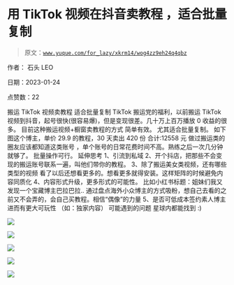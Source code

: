 # 用 TikTok 视频在抖音卖教程 ，适合批量复制

> 原文：[`www.yuque.com/for_lazy/xkrm14/wog4zz9eh24q4qbz`](https://www.yuque.com/for_lazy/xkrm14/wog4zz9eh24q4qbz)

作者： 石头 LEO 

日期：2023-01-24 

点赞数：22 

搬运 TikTok 视频卖教程 适合批量复制 TikTok 搬运党的福利，以前搬运 TikTok 视频到抖音，起号很快(很容易爆)，但是变现很差。几十万上百万播放 0 收益的很多。 目前这种搬运视频+橱窗卖教程的方式 简单有效。 尤其适合批量复制。 如下图这个博主，单价 29.9 的教程，30 天卖出 420 份 合计:12558 元 做过搬运类的圈友应该都知道这类账号 ，单个账号的日常花费时间不高。熟练之后一次几分钟就够了。 批量操作可行。 延伸思考 1、引流到私域 2、开个抖店，把那些不会变现的搬运账号联系一遍，叫他们带你的教程。 3、除了搬运美女类视频，还有哪些类型的视频 看了以后还想看更多的。想看更多就得安装。这样矩阵的时候避免内容同质化 4、内容形式升级，更多形式的可能性。 比如小红书标题：姐妹们我又发现一个宝藏博主巴拉巴拉.. 通过盘点海外小众博主的方式吸粉，想自己去看的之前又不会弄的，会自己买教程。相信“偶像”的力量 5、是否可低成本签约素人博主 进而有更大可玩性 （如：独家内容） 可能遇到的问题 星球内都能找到 :) 

![](img/0e9ae73c93206a4e973c7da9f2740d9d.png) 

![](img/72dd6d681975c9fd45991dfee236b0e1.png) 

![](img/c8192ee92eb09863a097b0f8df29c6aa.png) 

![](img/bb8a8fd8e6aa0a662b17fd9252d3f271.png) 

![](img/29d58b0c26a97df475590cc13b33c6d6.png) 

